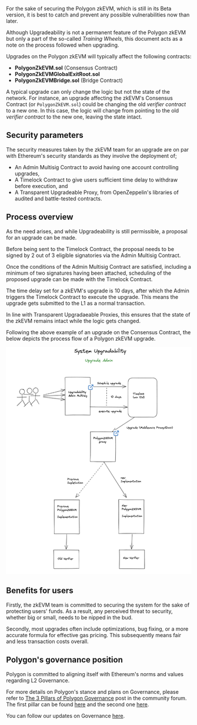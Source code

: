 
For the sake of securing the Polygon zkEVM, which is still in its Beta version, it is best to catch and prevent any possible vulnerabilities now than later.

Although Upgradeability is not a permanent feature of the Polygon zkEVM but only a part of the so-called _Training Wheels_, this document acts as a note on the process followed when upgrading.  

Upgrades on the Polygon zkEVM will typically affect the following contracts:

- **PolygonZkEVM.sol** (Consensus Contract)
- **PolygonZkEVMGlobalExitRoot.sol**
- **PolygonZkEVMBridge.sol** (Bridge Contract)

A typical upgrade can only change the logic but not the state of the network. For instance, an upgrade affecting the zkEVM's Consensus Contract (or `PolygonZkEVM.sol`) could be changing the old _verifier contract_ to a new one. In this case, the logic will change from pointing to the old _verifier contract_ to the new one, leaving the state intact.

## Security parameters

The security measures taken by the zkEVM team for an upgrade are on par with Ethereum's security standards as they involve the deployment of;

- An Admin Multisig Contract to avoid having one account controlling upgrades,
- A Timelock Contract to give users sufficient time delay to withdraw before execution, and
- A Transparent Upgradeable Proxy, from OpenZeppelin's libraries of audited and battle-tested contracts.

## Process overview

As the need arises, and while Upgradeability is still permissible, a proposal for an upgrade can be made.

Before being sent to the Timelock Contract, the proposal needs to be signed by 2 out of 3 eligible signatories via the Admin Multisig Contract.

Once the conditions of the Admin Multisig Contract are satisfied, including a minimum of two signatures having been attached, scheduling of the proposed upgrade can be made with the Timelock Contract.

The time delay set for a zkEVM's upgrade is 10 days, after which the Admin triggers the Timelock Contract to execute the upgrade. This means the upgrade gets submitted to the L1 as a normal transaction.

In line with Transparent Upgradaeable Proxies, this ensures that the state of the zkEVM remains intact while the logic gets changed.

Following the above example of an upgrade on the Consensus Contract, the below depicts the process flow of a Polygon zkEVM upgrade.

![Upgrade Overview](../../img/zkEVM/upgrade-overview.png)

## Benefits for users

Firstly, the zkEVM team is committed to securing the system for the sake of protecting users' funds. As a result, any perceived threat to security, whether big or small, needs to be nipped in the bud.

Secondly, most upgrades often include optimizations, bug fixing, or a more accurate formula for effective gas pricing. This subsequently means fair and less transaction costs overall.

## Polygon's governance position

Polygon is committed to aligning itself with Ethereum's norms and values regarding L2 Governance.

For more details on Polygon's stance and plans on Governance, please refer to [The 3 Pillars of Polygon Governance](https://forum.polygon.technology/t/the-three-pillars-of-polygon-governance-call-for-proposals/11847) post in the community forum. The first pillar can be found [here](https://forum.polygon.technology/t/the-first-pillar-protocol-governance/11972) and the second one [here](https://forum.polygon.technology/t/the-second-pillar-system-smart-contracts-governance/12151).

You can follow our updates on Governance [here](https://twitter.com/matrzeszowski/status/1669394085151375385).
